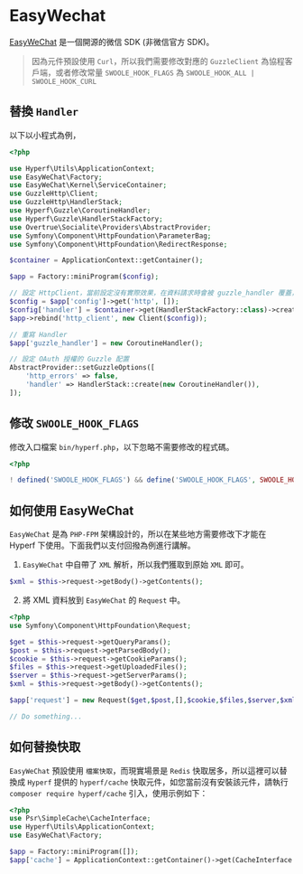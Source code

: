 # EasyWechat

[EasyWeChat](https://www.easywechat.com/) 是一個開源的微信 SDK (非微信官方 SDK)。

> 因為元件預設使用 `Curl`，所以我們需要修改對應的 `GuzzleClient` 為協程客戶端，或者修改常量 `SWOOLE_HOOK_FLAGS` 為 `SWOOLE_HOOK_ALL | SWOOLE_HOOK_CURL`

## 替換 `Handler`

以下以小程式為例，

```php
<?php

use Hyperf\Utils\ApplicationContext;
use EasyWeChat\Factory;
use EasyWeChat\Kernel\ServiceContainer;
use GuzzleHttp\Client;
use GuzzleHttp\HandlerStack;
use Hyperf\Guzzle\CoroutineHandler;
use Hyperf\Guzzle\HandlerStackFactory;
use Overtrue\Socialite\Providers\AbstractProvider;
use Symfony\Component\HttpFoundation\ParameterBag;
use Symfony\Component\HttpFoundation\RedirectResponse;

$container = ApplicationContext::getContainer();

$app = Factory::miniProgram($config);

// 設定 HttpClient，當前設定沒有實際效果，在資料請求時會被 guzzle_handler 覆蓋，但不保證 EasyWeChat 後面會修改這裡。
$config = $app['config']->get('http', []);
$config['handler'] = $container->get(HandlerStackFactory::class)->create();
$app->rebind('http_client', new Client($config));

// 重寫 Handler
$app['guzzle_handler'] = new CoroutineHandler();

// 設定 OAuth 授權的 Guzzle 配置
AbstractProvider::setGuzzleOptions([
    'http_errors' => false,
    'handler' => HandlerStack::create(new CoroutineHandler()),
]);
```

## 修改 `SWOOLE_HOOK_FLAGS`

修改入口檔案 `bin/hyperf.php`，以下忽略不需要修改的程式碼。

```php
<?php

! defined('SWOOLE_HOOK_FLAGS') && define('SWOOLE_HOOK_FLAGS', SWOOLE_HOOK_ALL | SWOOLE_HOOK_CURL);

```

## 如何使用 EasyWeChat

`EasyWeChat` 是為 `PHP-FPM` 架構設計的，所以在某些地方需要修改下才能在 Hyperf 下使用。下面我們以支付回撥為例進行講解。

1. `EasyWeChat` 中自帶了 `XML` 解析，所以我們獲取到原始 `XML` 即可。

```php
$xml = $this->request->getBody()->getContents();
```

2. 將 XML 資料放到 `EasyWeChat` 的 `Request` 中。

```php
<?php
use Symfony\Component\HttpFoundation\Request;

$get = $this->request->getQueryParams();
$post = $this->request->getParsedBody();
$cookie = $this->request->getCookieParams();
$files = $this->request->getUploadedFiles();
$server = $this->request->getServerParams();
$xml = $this->request->getBody()->getContents();

$app['request'] = new Request($get,$post,[],$cookie,$files,$server,$xml);

// Do something...
```

## 如何替換快取

`EasyWeChat` 預設使用 `檔案快取`，而現實場景是 `Redis` 快取居多，所以這裡可以替換成 `Hyperf` 提供的 `hyperf/cache` 快取元件，如您當前沒有安裝該元件，請執行 `composer require hyperf/cache` 引入，使用示例如下：

```php
<?php
use Psr\SimpleCache\CacheInterface;
use Hyperf\Utils\ApplicationContext;
use EasyWeChat\Factory;

$app = Factory::miniProgram([]);
$app['cache'] = ApplicationContext::getContainer()->get(CacheInterface::class);

```
